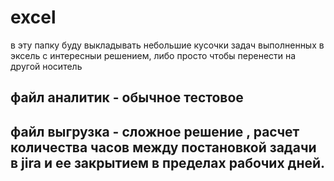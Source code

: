 # excel
в эту папку буду выкладывать небольшие кусочки задач выполненных в эксель с интересныи решением, либо просто чтобы перенести на другой носитель 
## файл аналитик - обычное тестовое 
## файл выгрузка - сложное решение , расчет количества часов между постановкой задачи в jira и ее закрытием в пределах рабочих дней.
